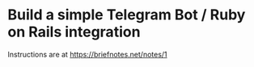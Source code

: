 # Build a simple Telegram Bot / Ruby on Rails integration

Instructions are at https://briefnotes.net/notes/1
